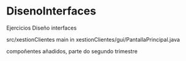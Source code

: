 # DisenoInterfaces

Ejercicios Diseño interfaces

src/xestionClientes
main in xestionClientes/gui/PantallaPrincipal.java

compoñentes añadidos, parte do segundo trimestre
